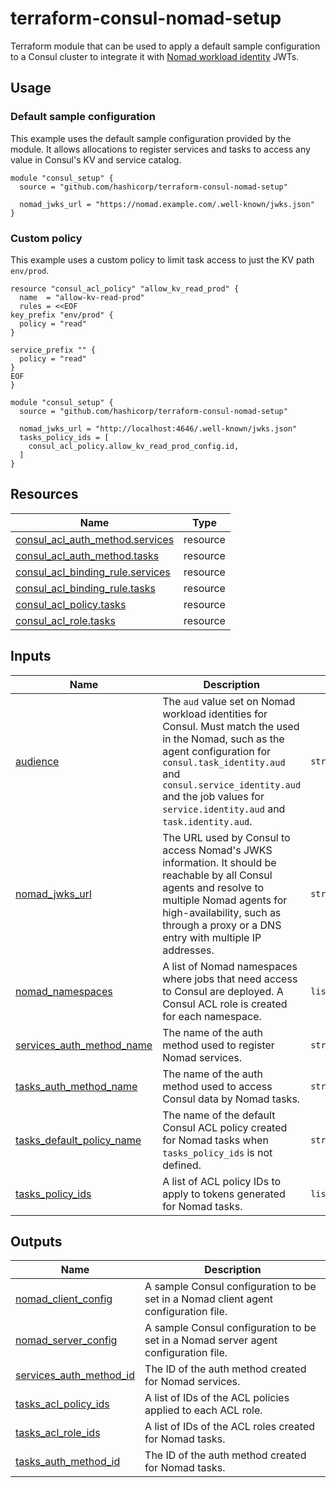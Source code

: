 # terraform-consul-nomad-setup

Terraform module that can be used to apply a default sample configuration to a
Consul cluster to integrate it with [Nomad workload identity][nomad_wid] JWTs.

## Usage

### Default sample configuration

This example uses the default sample configuration provided by the module. It
allows allocations to register services and tasks to access any value in
Consul's KV and service catalog.

```hcl
module "consul_setup" {
  source = "github.com/hashicorp/terraform-consul-nomad-setup"

  nomad_jwks_url = "https://nomad.example.com/.well-known/jwks.json"
}
```

### Custom policy

This example uses a custom policy to limit task access to just the KV path
`env/prod`.

```hcl
resource "consul_acl_policy" "allow_kv_read_prod" {
  name  = "allow-kv-read-prod"
  rules = <<EOF
key_prefix "env/prod" {
  policy = "read"
}

service_prefix "" {
  policy = "read"
}
EOF
}

module "consul_setup" {
  source = "github.com/hashicorp/terraform-consul-nomad-setup"

  nomad_jwks_url = "http://localhost:4646/.well-known/jwks.json"
  tasks_policy_ids = [
    consul_acl_policy.allow_kv_read_prod_config.id,
  ]
}
```

## Resources

| Name | Type |
|------|------|
| [consul_acl_auth_method.services](https://registry.terraform.io/providers/hashicorp/consul/latest/docs/resources/acl_auth_method) | resource |
| [consul_acl_auth_method.tasks](https://registry.terraform.io/providers/hashicorp/consul/latest/docs/resources/acl_auth_method) | resource |
| [consul_acl_binding_rule.services](https://registry.terraform.io/providers/hashicorp/consul/latest/docs/resources/acl_binding_rule) | resource |
| [consul_acl_binding_rule.tasks](https://registry.terraform.io/providers/hashicorp/consul/latest/docs/resources/acl_binding_rule) | resource |
| [consul_acl_policy.tasks](https://registry.terraform.io/providers/hashicorp/consul/latest/docs/resources/acl_policy) | resource |
| [consul_acl_role.tasks](https://registry.terraform.io/providers/hashicorp/consul/latest/docs/resources/acl_role) | resource |

## Inputs

| Name | Description | Type | Default | Required |
|------|-------------|------|---------|:--------:|
| <a name="input_audience"></a> [audience](#input\_audience) | The `aud` value set on Nomad workload identities for Consul. Must match the used in the Nomad, such as the agent configuration for `consul.task_identity.aud` and `consul.service_identity.aud` and the job values for `service.identity.aud` and `task.identity.aud`. | `string` | `"consul.io"` | no |
| <a name="input_nomad_jwks_url"></a> [nomad\_jwks\_url](#input\_nomad\_jwks\_url) | The URL used by Consul to access Nomad's JWKS information. It should be reachable by all Consul agents and resolve to multiple Nomad agents for high-availability, such as through a proxy or a DNS entry with multiple IP addresses. | `string` | n/a | yes |
| <a name="input_nomad_namespaces"></a> [nomad\_namespaces](#input\_nomad\_namespaces) | A list of Nomad namespaces where jobs that need access to Consul are deployed. A Consul ACL role is created for each namespace. | `list(string)` | <pre>[<br>  "default"<br>]</pre> | no |
| <a name="input_services_auth_method_name"></a> [services\_auth\_method\_name](#input\_services\_auth\_method\_name) | The name of the auth method used to register Nomad services. | `string` | `"nomad-services"` | no |
| <a name="input_tasks_auth_method_name"></a> [tasks\_auth\_method\_name](#input\_tasks\_auth\_method\_name) | The name of the auth method used to access Consul data by Nomad tasks. | `string` | `"nomad-tasks"` | no |
| <a name="input_tasks_default_policy_name"></a> [tasks\_default\_policy\_name](#input\_tasks\_default\_policy\_name) | The name of the default Consul ACL policy created for Nomad tasks when `tasks_policy_ids` is not defined. | `string` | `"nomad-task"` | no |
| <a name="input_tasks_policy_ids"></a> [tasks\_policy\_ids](#input\_tasks\_policy\_ids) | A list of ACL policy IDs to apply to tokens generated for Nomad tasks. | `list(string)` | `[]` | no |

## Outputs

| Name | Description |
|------|-------------|
| <a name="output_nomad_client_config"></a> [nomad\_client\_config](#output\_nomad\_client\_config) | A sample Consul configuration to be set in a Nomad client agent configuration file. |
| <a name="output_nomad_server_config"></a> [nomad\_server\_config](#output\_nomad\_server\_config) | A sample Consul configuration to be set in a Nomad server agent configuration file. |
| <a name="output_services_auth_method_id"></a> [services\_auth\_method\_id](#output\_services\_auth\_method\_id) | The ID of the auth method created for Nomad services. |
| <a name="output_tasks_acl_policy_ids"></a> [tasks\_acl\_policy\_ids](#output\_tasks\_acl\_policy\_ids) | A list of IDs of the ACL policies applied to each ACL role. |
| <a name="output_tasks_acl_role_ids"></a> [tasks\_acl\_role\_ids](#output\_tasks\_acl\_role\_ids) | A list of IDs of the ACL roles created for Nomad tasks. |
| <a name="output_tasks_auth_method_id"></a> [tasks\_auth\_method\_id](#output\_tasks\_auth\_method\_id) | The ID of the auth method created for Nomad tasks. |

[nomad_wid]: https://developer.hashicorp.com/nomad/docs/concepts/workload-identity
